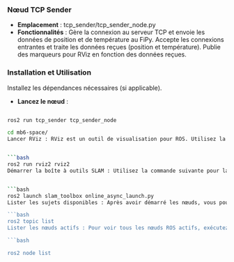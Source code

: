 ### Nœud TCP Sender

- **Emplacement**  : tcp_sender/tcp_sender_node.py
- **Fonctionnalités** :
Gère la connexion au serveur TCP et envoie les données de position et de température au FiPy.
Accepte les connexions entrantes et traite les données reçues (position et température).
Publie des marqueurs pour RViz en fonction des données reçues.
### Installation et Utilisation

Installez les dépendances nécessaires (si applicable).
- **Lancez le nœud**  :
 ```bash

ros2 run tcp_sender tcp_sender_node

cd mb6-space/
Lancer RViz : RViz est un outil de visualisation pour ROS. Utilisez la commande suivante pour le lancer :


 ```bash
ros2 run rviz2 rviz2
Démarrer la boîte à outils SLAM : Utilisez la commande suivante pour lancer le nœud de la boîte à outils SLAM en mode asynchrone :


```bash
ros2 launch slam_toolbox online_async_launch.py
Lister les sujets disponibles : Après avoir démarré les nœuds, vous pouvez lister les sujets ROS disponibles à l'aide de la commande suivante :

```bash
ros2 topic list
Lister les nœuds actifs : Pour voir tous les nœuds ROS actifs, exécutez la commande suivante :

```bash

 ros2 node list

